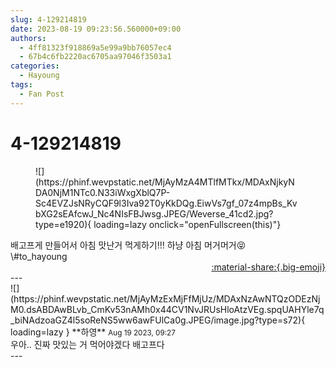 ```yaml
---
slug: 4-129214819
date: 2023-08-19 09:23:56.560000+09:00
authors:
  - 4ff81323f918869a5e99a9bb76057ec4
  - 67b4c6fb2220ac6705aa97046f3503a1
categories:
  - Hayoung
tags:
  - Fan Post
---
```


# 4-129214819

<div class="post-container" markdown="1">
<div class="content-container md-sidebar__scrollwrap" markdown="1">


<figure markdown="1">
![](https://phinf.wevpstatic.net/MjAyMzA4MTlfMTkx/MDAxNjkyNDA0NjM1NTc0.N33iWxgXblQ7P-Sc4EVZJsNRyCQF9l3Iva92T0yKkDQg.EiwVs7gf_07z4mpBs_KvbXG2sEAfcwJ_Nc4NIsFBJwsg.JPEG/Weverse_41cd2.jpg?type=e1920){ loading=lazy onclick="openFullscreen(this)"}
</figure>
배고프게 만들어서 아침 맛난거 먹게하기!!! 하냥 아침 머거머거😝<br>\#to_hayoung 

</div>
</div>

<div style="text-align: right;" markdown="1">
<a href="https://weverse.io/fromis9/fanpost/4-129214819" style="text-align: right;">:material-share:{.big-emoji}</a>
</div>
---

<div class="comments-container md-sidebar__scrollwrap" markdown="1">
<div class="comment" markdown="1">
<div class='id-container' markdown="1">
![](https://phinf.wevpstatic.net/MjAyMzExMjFfMjUz/MDAxNzAwNTQzODEzNjM0.dsABDAwBLvb_CmKv53nAMh0x44CV1NvJRUsHloAtzVEg.spqUAHYle7q_biNAdzoaGZ4l5soReNS5ww6awFUlCa0g.JPEG/image.jpg?type=s72){ loading=lazy }
**<span class="artist">하영</span>** <small>Aug 19 2023, 09:27</small><br>
</div>
<div class='comment-body' markdown="1">
우아.. 진짜 맛있는 거 먹어야겠다 배고프다
</div>
</div>
</div>
---
